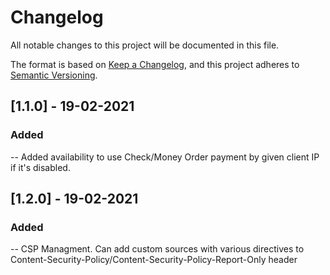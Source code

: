 # Changelog
All notable changes to this project will be documented in this file.

The format is based on [Keep a Changelog](https://keepachangelog.com/en/1.0.0/),
and this project adheres to [Semantic Versioning](https://semver.org/spec/v2.0.0.html).

## [1.1.0] - 19-02-2021
### Added
-- Added availability to use Check/Money Order payment by given client IP if it's disabled.

## [1.2.0] - 19-02-2021
### Added
-- CSP Managment. Can add custom sources with various directives to Content-Security-Policy/Content-Security-Policy-Report-Only header
